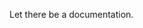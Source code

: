 <!--
[![pipeline status](https://gitlab.db.in.tum.de/your-user/your-project-name/badges/master/pipeline.svg)](https://gitlab.db.in.tum.de/your-user/your-project-name/commits/master)
-->

Let there be a documentation.
